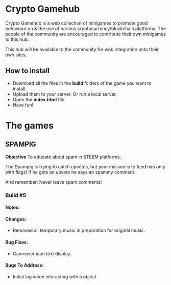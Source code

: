 # Crypto Gamehub
Crypto Gamehub is a web collection of minigames to promote good behaviour on  & the use of various cryptocurrency/blockchain platforms. The people of the community are encouraged to contribute their own minigames to this hub.

This hub will be available to the community for web integration onto their own sites.

## How to install
- Download all the files in the **build** folders of the game you want to install.
- Upload them to your server. Or run a local server.
- Open the **index.html** file.
- Have fun!

# The games

## SPAMPIG
**Objective** To educate about spam in STEEM platforms.

The Spampig is trying to catch upvotes, but your mission is to feed him only with flags! If he gets an upvote he says an spammy comment.

And remember: Never leave spam comments!

### Build #5

#### Notes:

#### Changes:
* Removed all temporary music in preparation for original music.

#### Bug Fixes:
* Gameover icon text display.

#### Bugs To Address:
* Initial lag when interacting with a object.
